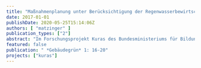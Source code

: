 ```yaml
---
title: "Maßnahmenplanung unter Berücksichtigung der Regenwasserbewirtschaftung - Ergebnisse des Projekts Kuras"
date: 2017-01-01
publishDate: 2020-05-25T15:14:06Z
authors: [ "matzinger" ]
publication_types: ["2"]
abstract: "Im Forschungsprojekt Kuras des Bundesministeriums für Bildung und Forschung (BMBF) ist eine Methode vorgeschlagen worden, mit der Maßnahmen der Regenwasserbewirtschaftung für konkrete Stadtquartiere ausgewählt und platziert werden können. Hinsichtlich der möglichen Ziele geht die Methode über die wasserwirtschaftliche Wirkung hinaus und betrachtet zusätzlich Effekte auf Umwelt (Grundwasser und Oberflächengewässer, Biodiversität) und Bewohner (Stadtklima, Freiraumqualität, Gebäudeebene) sowie den Aufwand an Kosten und Ressourcen."
featured: false
publication: " *Gebäudegrün* 1: 16-20"
projects: ["kuras"]
---
```


